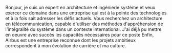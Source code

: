 
Bonjour,
je suis un expert en architecture et ingénierie système et veux exercer ce domaine dans une entreprise qui est à la pointe des technologies et à la fois sait adresser les défis actuels. 
Vous recherchez un architecture en télécommunication, capable d'utiliser des méthodes d'appréhension de l'intégralité du système dans un contexte international.
J'ai déjà pu mettre en oeuvre avec succès les capacités nécessaires pour ce poste 
Enfin, Airbus est une entreprise reconnue dont les projets ambitieux correspondent à mon évolution de carrière et ma culture.